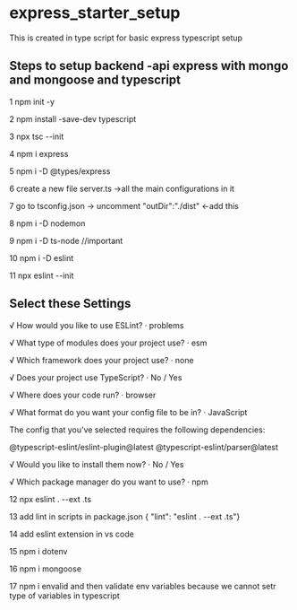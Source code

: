 # express_starter_setup
This is created in type script for basic express typescript setup 

## Steps to setup  backend -api express with mongo and mongoose and typescript

1 npm init -y

2 npm install -save-dev typescript

3 npx tsc --init

4 npm i express

5 npm i -D @types/express

6 create a new file server.ts ->all the main configurations in it

7 go to tsconfig.json -> uncomment "outDir":"./dist" <-add this 

8 npm i -D nodemon

9 npm i -D ts-node  //important

10 npm i -D eslint

11 npx eslint --init

## Select these Settings

√ How would you like to use ESLint? · problems

√ What type of modules does your project use? · esm

√ Which framework does your project use? · none

√ Does your project use TypeScript? · No / Yes

√ Where does your code run? · browser

√ What format do you want your config file to be in? · JavaScript

The config that you've selected requires the following dependencies:

@typescript-eslint/eslint-plugin@latest @typescript-eslint/parser@latest

√ Would you like to install them now? · No / Yes

√ Which package manager do you want to use? · npm


12 npx eslint . --ext .ts

13 add lint in scripts in package.json { "lint": "eslint . --ext .ts"}

14 add eslint extension in vs code

15 npm i dotenv 

16 npm i mongoose

17 npm i envalid and then validate env variables because we cannot setr type of variables in typescript

